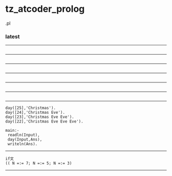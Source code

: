 # tz_atcoder_prolog

.pl

### latest

---
```

```
---
```

```
---
```

```
---
```

```
---
```

```
---
```

```
---
```
day([25],'Christmas').
day([24],'Christmas Eve').
day([23],'Christmas Eve Eve').
day([22],'Christmas Eve Eve Eve').

main:-
 readln(Input),
 day(Input,Ans),
 writeln(Ans).
```
---
```
if文
(( N =:= 7; N =:= 5; N =:= 3) 
```
---
